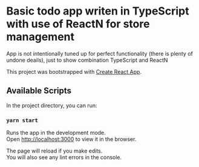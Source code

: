 # Basic todo app writen in TypeScript with use of ReactN for store management
App is not intentionally tuned up for perfect functionality (there is plenty of undone deails), just to show combination TypeScript and ReactN

This project was bootstrapped with [Create React App](https://github.com/facebook/create-react-app).

## Available Scripts

In the project directory, you can run:

### `yarn start`

Runs the app in the development mode.<br />
Open [http://localhost:3000](http://localhost:3000) to view it in the browser.

The page will reload if you make edits.<br />
You will also see any lint errors in the console.
